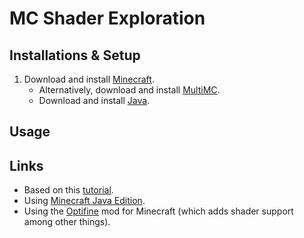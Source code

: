 # MC Shader Exploration

## Installations & Setup

1. Download and install [Minecraft](https://www.minecraft.net/download).
    * Alternatively, download and install [MultiMC](https://multimc.org/#Download).
    * Download and install [Java](https://www.java.com/en/download/).

## Usage

## Links

* Based on this [tutorial](https://github.com/saada2006/MinecraftShaderProgramming).
* Using [Minecraft Java Edition](https://www.minecraft.net/download).
* Using the [Optifine](https://optifine.net/downloads) mod for Minecraft (which adds shader support among other things).
